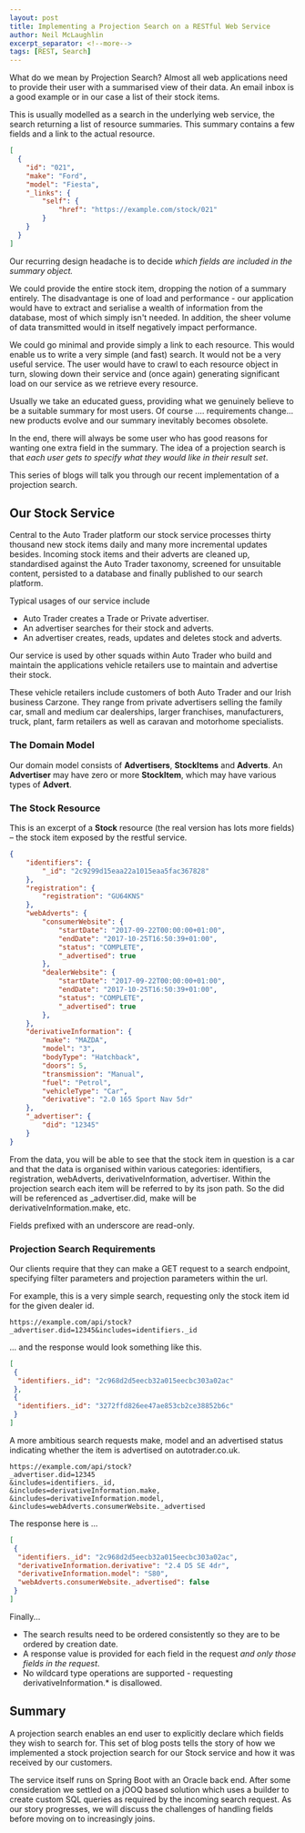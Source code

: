 ```yaml
---
layout: post
title: Implementing a Projection Search on a RESTful Web Service
author: Neil McLaughlin
excerpt_separator: <!--more-->
tags: [REST, Search]
---
```


What do we mean by Projection Search? Almost all web applications need to provide their user with a summarised view of their data. An email inbox is a good example or in our case a list of their stock items.

This is usually modelled as a search in the underlying web service, the search returning a list of resource summaries. This summary contains a few fields and a link to the actual resource.

```json
[
  {
    "id": "021",
    "make": "Ford",
    "model": "Fiesta",
    "_links": {
        "self": {
            "href": "https://example.com/stock/021"
        }
    }
  }
]
```

Our recurring design headache is to decide _which fields are included in the summary object._

<!--more-->

We could provide the entire stock item, dropping the notion of a summary entirely. The disadvantage is one of load and performance - our application would have to extract and serialise a wealth of information from the database, most of which simply isn't needed. In addition, the sheer volume of data transmitted would in itself negatively impact performance.

We could go minimal and provide simply a link to each resource. This would enable us to write a very simple (and fast) search. It would not be a very useful service. The user would have to crawl to each resource object in turn, slowing down their service and (once again) generating significant load on our service as we retrieve every resource.

Usually we take an educated guess, providing what we genuinely believe to be a suitable summary for most users. Of course .... requirements change... new products evolve and our summary inevitably becomes obsolete.

In the end, there will always be some user who has good reasons for wanting one extra field in the summary. The idea of a projection search is that _each user gets to specify what they would like in their result set_.

This series of blogs will talk you through our recent implementation of a projection search.


## Our Stock Service
Central to the Auto Trader platform our stock service processes thirty thousand new stock items daily and many more incremental updates besides. Incoming stock items and their adverts are cleaned up, standardised against the Auto Trader taxonomy, screened for unsuitable content, persisted to a database and finally published to our search platform.

Typical usages of our service include
* Auto Trader creates a Trade or Private advertiser.
* An advertiser searches for their stock and adverts.
* An advertiser creates, reads, updates and deletes stock and adverts.

Our service is used by other squads within Auto Trader who build and maintain the applications vehicle retailers use to maintain and advertise their stock.

These vehicle retailers include customers of both Auto Trader and our Irish business Carzone. They range from private advertisers selling the family car, small and medium car dealerships, larger franchises, manufacturers, truck, plant, farm retailers as well as caravan and motorhome specialists.

### The Domain Model
Our domain model consists of **Advertisers**, **StockItems** and **Adverts**. An **Advertiser** may have zero or more **StockItem**, which may have various types of **Advert**.


### The Stock Resource
This is an excerpt of a **Stock** resource (the real version has lots more fields) – the stock item exposed by the restful service.

```json
{
    "identifiers": {
        "_id": "2c9299d15eaa22a1015eaa5fac367828"
    },
    "registration": {
        "registration": "GU64KNS"
    },
    "webAdverts": {
        "consumerWebsite": {
            "startDate": "2017-09-22T00:00:00+01:00",
            "endDate": "2017-10-25T16:50:39+01:00",
            "status": "COMPLETE",
            "_advertised": true
        },
        "dealerWebsite": {
            "startDate": "2017-09-22T00:00:00+01:00",
            "endDate": "2017-10-25T16:50:39+01:00",
            "status": "COMPLETE",
            "_advertised": true
        },
    },
    "derivativeInformation": {
        "make": "MAZDA",
        "model": "3",
        "bodyType": "Hatchback",
        "doors": 5,
        "transmission": "Manual",
        "fuel": "Petrol",
        "vehicleType": "Car",
        "derivative": "2.0 165 Sport Nav 5dr"
    },
    "_advertiser": {
        "did": "12345"
    }
}
```

From the data, you will be able to see that the stock item in question is a car and that the data is organised within various categories: identifiers, registration, webAdverts, derivativeInformation, advertiser. Within the projection search each item will be referred to by its json path. So the did will be referenced as \_advertiser.did, make will be derivativeInformation.make, etc.

Fields prefixed with an underscore are read-only.

### Projection Search Requirements
Our clients require that they can make a GET request to a search endpoint, specifying filter parameters and projection parameters within the url.

For example, this is a very simple search, requesting only the stock item id for the given dealer id.

`https://example.com/api/stock?_advertiser.did=12345&includes=identifiers._id`

... and the response would look something like this.

```json
[
 {
  "identifiers._id": "2c968d2d5eecb32a015eecbc303a02ac"
 },
 {
  "identifiers._id": "3272ffd826ee47ae853cb2ce38852b6c"
 }
]
```

A more ambitious search requests make, model and an advertised status indicating whether the item is advertised on autotrader.co.uk.
```
https://example.com/api/stock?
_advertiser.did=12345
&includes=identifiers._id,
&includes=derivativeInformation.make,
&includes=derivativeInformation.model,
&includes=webAdverts.consumerWebsite._advertised
```

The response here is ...
```json
[
 {
  "identifiers._id": "2c968d2d5eecb32a015eecbc303a02ac",
  "derivativeInformation.derivative": "2.4 D5 SE 4dr",
  "derivativeInformation.model": "S80",
  "webAdverts.consumerWebsite._advertised": false
 }
]
```
Finally...
- The search results need to be ordered consistently so they are to be ordered by creation date.
- A response value is provided for each field in the request _and only those fields in the request_.
- No wildcard type operations are supported - requesting derivativeInformation.* is disallowed.

## Summary

A projection search enables an end user to explicitly declare which fields they wish to search for. This set of blog posts tells the story of how we implemented a stock projection search for our Stock service and how it was received by our customers.

The service itself runs on Spring Boot with an Oracle back end. After some consideration we settled on a jOOQ based solution which uses a builder to create custom SQL queries as required by the incoming search request. As our story progresses, we will discuss the challenges of handling fields before moving on to increasingly joins.
